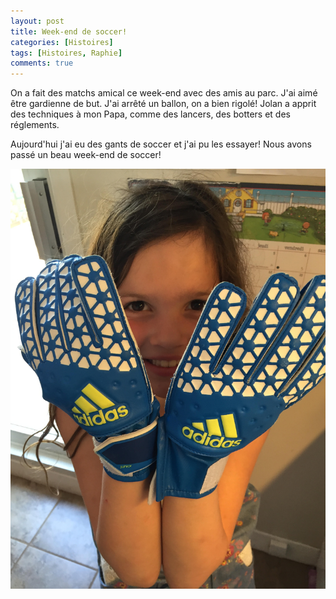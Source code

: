 ```yaml
---
layout: post
title: Week-end de soccer!
categories: [Histoires]
tags: [Histoires, Raphie]
comments: true
---
```


On a fait des matchs amical ce week-end avec des amis au parc. J'ai aimé être gardienne de but. 
J'ai arrêté un ballon, on a bien rigolé! Jolan a apprit des techniques à mon Papa, comme des lancers, des botters et des réglements.

Aujourd'hui j'ai eu des gants de soccer et j'ai pu les essayer! Nous avons passé un beau week-end de soccer!


![Gant de soccer!](/images/raphie_gant-soccer.jpg "Gant de soccer")
